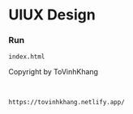 # UIUX Design
### Run
`
index.html
`

Copyright by ToVinhKhang

<br/>

``
https://tovinhkhang.netlify.app/
``
